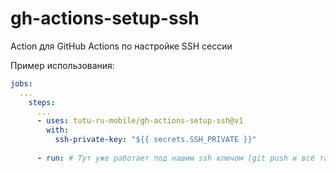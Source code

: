 # gh-actions-setup-ssh
Action для GitHub Actions по настройке SSH сессии

Пример использования:

```yaml
jobs:
  ...
    steps:
      ...
      - uses: tutu-ru-mobile/gh-actions-setup-ssh@v1
        with:
          ssh-private-key: "${{ secrets.SSH_PRIVATE }}"
          
      - run: # Тут уже работает под нашим ssh ключом (git push и всё такое)

```
